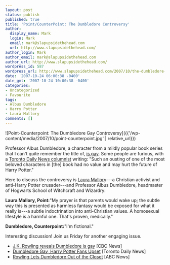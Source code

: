 ```yaml
---
layout: post
status: publish
published: true
title: 'Point/CounterPoint: The Dumbledore Controversy'
author:
  display_name: Mark
  login: Mark
  email: mark@slapupsidethehead.com
  url: http://www.slapupsidethehead.com/
author_login: Mark
author_email: mark@slapupsidethehead.com
author_url: http://www.slapupsidethehead.com/
wordpress_id: 587
wordpress_url: http://www.slapupsidethehead.com/2007/10/the-dumbledore-controversy/
date: '2007-10-24 06:00:38 -0400'
date_gmt: '2007-10-24 10:00:38 -0400'
categories:
- Uncategorized
- Favourite
tags:
- Albus Dumbledore
- Harry Potter
- Laura Mallory
comments: []
---
```

![Point-Counterpoint: The Dumbledore Gay Controversy]({{'/wp-content/media/2007/10/point-counterpoint.jpg' | relative_url}})

Professor Albus Dumbledore, a character from a mildly popular book series that I can't quite remember the title of, [is gay](http://www.cbc.ca/arts/books/story/2007/10/20/dumbledore-gay.html "Headmaster... Tee hee."). Some people are furious, with a [Toronto Daily News columnist](http://www.torontodailynews.com/index.php/EntertainmentNews/2007102306Dumbledore-Gay "Mind you, I've never actually heard of this paper until now.") writing: "Such an ousting of one of the most beloved characters in [the] book had no value and may hurt the future of Harry Potter."

Here to discuss the controversy is [Laura Mallory](http://abcnews.go.com/Entertainment/Story?id=3755544&page=2 "Yes, she's real.")---a Christian activist and anti-Harry Potter crusader---and Professor Albus Dumbledore, headmaster of Hogwarts School of Witchcraft and Wizardry:

**Laura Mallory, Point:**"My prayer is that parents would wake up; the subtle way this is presented as harmless fantasy would be exposed for what it really is---a subtle indoctrination into anti-Christian values. A homosexual lifestyle is a harmful one. That's proven, medically."

**Dumbledore, Counterpoint:**"I'm fictional."

Interesting discussion! Join us Friday for another engaging issue.

- [J.K. Rowling reveals Dumbledore is gay](http://www.cbc.ca/arts/books/story/2007/10/20/dumbledore-gay.html) [CBC News]
- [Dumbledore Gay, Harry Potter Fans Upset](http://www.torontodailynews.com/index.php/EntertainmentNews/2007102306Dumbledore-Gay) [Toronto Daily News]
- [Rowling Lets Dumbledore Out of the Closet](http://abcnews.go.com/Entertainment/Story?id=3755544&page=2) [ABC News]
